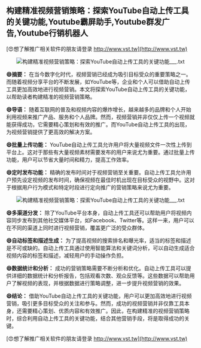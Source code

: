 ## **构建精准视频营销策略：探索YouTube自动上传工具的关键功能,Youtube霸屏助手,Youtube群发广告,Youtube行销机器人**

[😍想了解推广相关软件的朋友请登录 http://www.vst.tw](http://www.vst.tw)

 <center><img src="https://vst.tw/MP4/tuiguang/png/7.png" alt="构建精准视频营销策略：探索YouTube自动上传工具的关键功能___.txt"></center>

**😄摘要：**
在当今数字化时代，视频营销已经成为吸引目标受众的重要策略之一。而随着视频分享平台的不断发展，如YouTube等，企业和个人可以借助自动上传工具更加高效地进行视频营销。本文将探索YouTube自动上传工具的关键功能，以帮助读者构建精准的视频营销策略。

**😄导语：**
随着互联网的普及和视频内容的爆炸增长，越来越多的品牌和个人开始利用视频来推广产品、服务和个人品牌。然而，视频营销并非仅仅上传一个视频就能获得成功，它需要精心策划和有效的推广。而YouTube自动上传工具的出现，为视频营销提供了更高效的解决方案。

**😄批量上传功能：**
YouTube自动上传工具允许用户将大量视频文件一次性上传到平台上。这对于那些有大量视频素材需要发布的用户来说尤为重要。通过批量上传功能，用户可以节省大量时间和精力，提高工作效率。

**😄定时发布功能：**
精确的发布时间对于视频营销至关重要。自动上传工具允许用户预先设定视频的发布时间，确保视频在最佳时机出现在目标受众的视野中。这对于根据用户行为模式和特定时段进行定向推广的营销策略来说尤为重要。

 <center><img src="https://vst.tw/MP4/tuiguang/png/4.png" alt="构建精准视频营销策略：探索YouTube自动上传工具的关键功能___.txt"></center>

**😄多渠道分发：**
除了YouTube平台本身，自动上传工具还可以帮助用户将视频内容同步发布到其他社交媒体平台，如Facebook、Twitter等。这样一来，用户可以在不同的渠道上同时进行视频营销，覆盖更广泛的受众群体。

**😄自动标签和描述生成：**
为了提高视频的搜索排名和曝光率，适当的标签和描述是不可或缺的。自动上传工具通过使用智能算法和关键词分析，可以自动生成适合视频内容的标签和描述，减轻用户的手动操作负担。

**😄数据统计和分析：**
成功的营销策略需要不断分析和优化。自动上传工具可以提供详细的数据统计和分析报告，包括观看次数、观众反馈等。这些数据可以帮助用户了解视频的表现，并根据数据进行策略调整，进一步提升视频营销的效果。

**😄结论：**
借助YouTube自动上传工具的关键功能，用户可以更加高效地进行视频营销，吸引更多目标受众的关注和参与。然而，成功的视频营销并非仅靠工具本身，还需要精心策划、优质内容和有效推广。因此，在构建精准的视频营销策略时，综合利用自动上传工具的关键功能，结合其他营销手段，将是取得成功的关键。

[😍想了解推广相关软件的朋友请登录 http://www.vst.tw](http://www.vst.tw)



